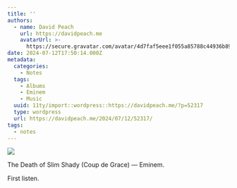 ```yaml
---
title: ''
authors:
  - name: David Peach
    url: https://davidpeach.me
    avatarUrl: >-
      https://secure.gravatar.com/avatar/4d7faf5eee1f055a85788c44936b8995eaab6dfb004e7854ec747ccb272e91ee?s=96&d=mm&r=g
date: 2024-07-12T17:50:14.000Z
metadata:
  categories:
    - Notes
  tags:
    - Albums
    - Eminem
    - Music
  uuid: 11ty/import::wordpress::https://davidpeach.me/?p=52317
  type: wordpress
  url: https://davidpeach.me/2024/07/12/52317/
tags:
  - notes
---
```

[![](/assets/Screenshot_20240712-1910042-muPw9xwa0Cix.png)](/assets/Screenshot_20240712-1910042-muPw9xwa0Cix.png)

The Death of Slim Shady (Coup de Grace) — Eminem.

First listen.